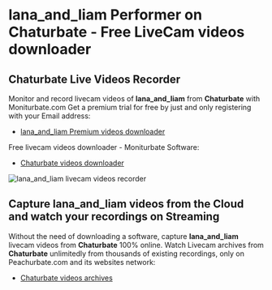 # lana_and_liam Performer on Chaturbate - Free LiveCam videos downloader

## Chaturbate Live Videos Recorder

Monitor and record livecam videos of **lana_and_liam** from **Chaturbate** with Moniturbate.com
Get a premium trial for free by just and only registering with your Email address:
* [lana_and_liam Premium videos downloader](https://moniturbate.com/request-demo-licence-key.html)

Free livecam videos downloader - Moniturbate Software:
* [Chaturbate videos downloader](https://moniturbate.com/moniturbate-download-software.html)

![lana_and_liam livecam videos recorder](https://peachurnet.com/templates/moniturbate-software.png)


## Capture lana_and_liam videos from the Cloud and watch your recordings on Streaming

Without the need of downloading a software, capture **lana_and_liam** livecam videos from **Chaturbate** 100% online.
Watch Livecam archives from **Chaturbate** unlimitedly from thousands of existing recordings, only on Peachurbate.com and its websites network:
* [Chaturbate videos archives](https://peachurnet.com/)